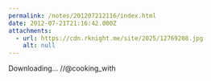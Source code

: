 ```yaml
---
permalink: /notes/201207212116/index.html
date: 2012-07-21T21:16:42.000Z
attachments:
  - url: https://cdn.rknight.me/site/2025/12769208.jpg
    alt: null
---
```


Downloading... //@cooking_with
